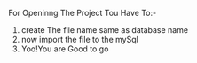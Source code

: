 For Openinng The Project Tou Have To:-
1. create The file name same as database name
2. now import the file to the mySql
3. Yoo!You are Good to go

